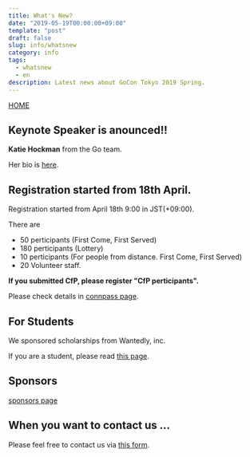 ```yaml
---
title: What's New?
date: "2019-05-19T00:00:00+09:00"
template: "post"
draft: false
slug: info/whatsnew
category: info
tags: 
  - whatsnew
  - en
description: Latest news about GoCon Tokyo 2019 Spring.  
---
```


[HOME](/pages/home)

## Keynote Speaker is anounced!!

__Katie Hockman__ from the Go team.

Her bio is [here](/pages/home).

## Registration started from 18th April.

Registration started from April 18th 9:00 in JST(+09:00).

There are 

* 50 perticipants (First Come, First Served)
* 180 perticipants (Lottery)
* 10 perticipants (For people from distance. First Come, First Served)
* 20 Volunteer staff.

__If you submitted CfP, please register "CfP perticipants".__

Please check details in [connpass page](https://gocon.connpass.com/event/124530/).

## For Students

We sponsored scholarships from Wantedly, inc. 

If you are a student, please read [this page](https://www.wantedly.com/projects/302608).

## Sponsors

[sponsors page](/pages/sponsors)

## When you want to contact us ...

Please feel free to contact us via [this form](https://goo.gl/forms/h2KlFhUDoFs6rLnh2).
